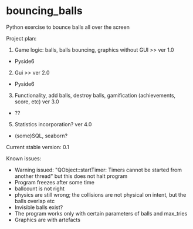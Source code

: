 # bouncing_balls
Python exercise to bounce balls all over the screen

Project plan:

1. Game logic: balls, balls bouncing, graphics without GUI >> ver 1.0
  - Pyside6

2. Gui >> ver 2.0
  - Pyside6

3. Functionality, add balls, destroy balls, gamification (achievements, score, etc)  ver 3.0
  - ??

5. Statistics incorporation? ver 4.0
  - (some)SQL, seaborn?

Current stable version:
0.1

Known issues:
- Warning issued: "QObject::startTimer: Timers cannot be started from another thread" but this does not halt program
- Program freezes after some time
- ballcount is not right
- physics are still wrong; the collisions are not physical on intent, but the balls overlap etc
- Invisible balls exist?
- The program works only with certain parameters of balls and max_tries
- Graphics are with artefacts